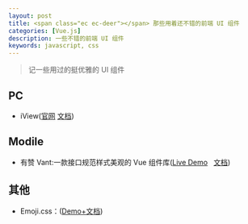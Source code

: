 ```yaml
---
layout: post
title: <span class="ec ec-deer"></span> 那些用着还不错的前端 UI 组件
categories: [Vue.js]
description: 一些不错的前端 UI 组件
keywords: javascript, css
---
```


> 记一些用过的挺优雅的 UI 组件

## PC
-  iView([官网](https://www.iviewui.com/)&nbsp;[文档](https://www.iviewui.com/docs/introduce))


## Modile
- 有赞 Vant:一款接口规范样式美观的 Vue 组件库([Live Demo](https://youzan.github.io/vant/mobile.html#/zh-CN/) &nbsp; [文档](https://youzan.github.io/vant/#/zh-CN/intro))


## 其他
- Emoji.css：<span class="ec ec-joy"></span><span class="ec ec-joy"></span><span class="ec ec-rofl"></span><span class="ec ec-rocket"></span><span class="ec ec-rocket"></span><span class="ec ec-rocket"></span>([Demo+文档](https://ionicabizau.github.io/emoji.css/))
